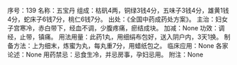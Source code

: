 序号：139
名称：五宝丹
组成：枯矾4两，铜绿3钱4分，五味子3钱4分，雄黄1钱4分，蛇床子6钱7分，桃仁6钱7分。
出处：《全国中药成药处方案》。
主治：妇女子宫寒冷，赤白带下，经血不调，少腹疼痛，瘀结成块。
加减：None
功效：调经，止带，镇痛。
用法用量：此药1丸，用细绢布包好，送入阴户内，3天1换。
制备方法：上为细末，炼蜜为丸，每丸重7分，用蜡纸包之。
临床应用：None
各家论述：None
用药禁忌：忌食生冷，并忌房事，孕妇忌用。
附注：None
